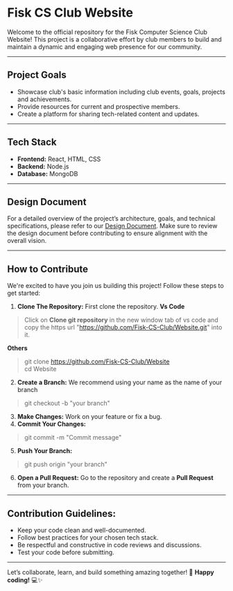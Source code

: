 # Fisk CS Club Website
Welcome to the official repository for the Fisk Computer Science Club Website! This project is a collaborative effort by club members to build and maintain a dynamic and engaging web presence for our community.
___
## Project Goals
- Showcase club's basic information including club events, goals, projects and achievements.
- Provide resources for current and prospective members.
- Create a platform for sharing tech-related content and updates.
___
## Tech Stack
- **Frontend:** React, HTML, CSS
- **Backend:** Node.js
- **Database:** MongoDB
___
## Design Document
For a detailed overview of the project’s architecture, goals, and technical specifications, please refer to our [Design Document](https://docs.google.com/document/d/1_Ax47U5CkTFAG3vH07Q4VB_3lxLvHmcKEJjc5d1A_nw/edit?usp=sharing).
Make sure to review the design document before contributing to ensure alignment with the overall vision.
___
## How to Contribute
We're excited to have you join us building this project! Follow these steps to get started:
1. **Clone The Repository:** First clone the repository.
**Vs Code**
> Click on **Clone git repository** in the new window tab of vs code and copy the https url "https://github.com/Fisk-CS-Club/Website.git" into it.<br>

**Others**
> git clone https://github.com/Fisk-CS-Club/Website <br>
> cd Website

2. **Create a Branch:** We recommend using your name as the name of your branch
> git checkout -b "your branch"

3. **Make Changes:** Work on your feature or fix a bug.
4. **Commit Your Changes:**
> git commit -m "Commit message"
5. **Push Your Branch:**
> git push origin "your branch"
6. **Open a Pull Request:** Go to the repository and create a **Pull Request** from your branch.

___
## Contribution Guidelines:
- Keep your code clean and well-documented.
- Follow best practices for your chosen tech stack.
- Be respectful and constructive in code reviews and discussions.
- Test your code before submitting.

___
Let’s collaborate, learn, and build something amazing together! 🚀
**Happy coding!** 💻✨
